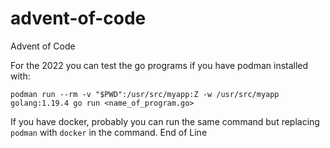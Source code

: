 # advent-of-code
Advent of Code 

For the 2022 you can test the go programs if you have podman installed with:

```
podman run --rm -v "$PWD":/usr/src/myapp:Z -w /usr/src/myapp golang:1.19.4 go run <name_of_program.go>
```
If you have docker, probably you can run the same command but replacing `podman` with `docker` in the command. End of Line
